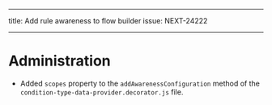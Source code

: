 ---
title: Add rule awareness to flow builder
issue: NEXT-24222
___
# Administration
* Added `scopes` property to the `addAwarenessConfiguration` method of the `condition-type-data-provider.decorator.js` file.
